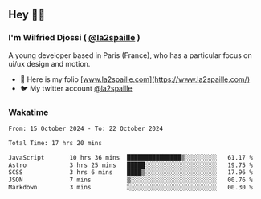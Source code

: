 ## Hey 👋🏾
### I'm Wilfried Djossi ( <a href="https://twitter.com/la2spaille/" target="_blank">@la2spaille</a> )
A young developer based in Paris (France), who has a particular focus on ui/ux design and motion.

- 🎨 Here is my folio [www.la2spaille.com](https://www.la2spaille.com/)
- 🐦 My twitter account [@la2spaille](https://twitter.com/la2spaille/)

### Wakatime
<!--START_SECTION:waka-->

```txt
From: 15 October 2024 - To: 22 October 2024

Total Time: 17 hrs 20 mins

JavaScript       10 hrs 36 mins  ███████████████▒░░░░░░░░░   61.17 %
Astro            3 hrs 25 mins   █████░░░░░░░░░░░░░░░░░░░░   19.75 %
SCSS             3 hrs 6 mins    ████▒░░░░░░░░░░░░░░░░░░░░   17.96 %
JSON             7 mins          ▒░░░░░░░░░░░░░░░░░░░░░░░░   00.76 %
Markdown         3 mins          ░░░░░░░░░░░░░░░░░░░░░░░░░   00.30 %
```

<!--END_SECTION:waka-->
<!--
**la2spaille/la2spaille** is a ✨ _special_ ✨ repository because its `README.md` (this file) appears on your GitHub profile.

Here are some ideas to get you started:

- 🔭 I’m currently working on ...
- 🌱 I’m currently learning ...
- 👯 I’m looking to collaborate on ...
- 🤔 I’m looking for help with ...
- 💬 Ask me about ...
- 📫 How to reach me: ...
- 😄 Pronouns: ...
- ⚡ Fun fact: ...
-->
